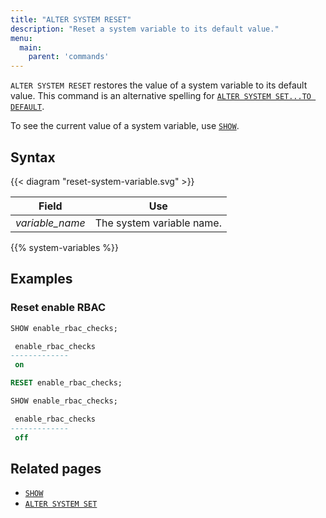 ```yaml
---
title: "ALTER SYSTEM RESET"
description: "Reset a system variable to its default value."
menu:
  main:
    parent: 'commands'
---
```


`ALTER SYSTEM RESET` restores the value of a system variable to its default value. This command is an alternative spelling for [`ALTER SYSTEM SET...TO DEFAULT`](../alter-system-set).

To see the current value of a system variable, use [`SHOW`](../show).

## Syntax

{{< diagram "reset-system-variable.svg" >}}

Field | Use
------|-----
_variable&lowbar;name_ | The system variable name.

{{% system-variables %}}

## Examples

### Reset enable RBAC

```sql
SHOW enable_rbac_checks;

 enable_rbac_checks
-------------
 on

RESET enable_rbac_checks;

SHOW enable_rbac_checks;

 enable_rbac_checks
-------------
 off
```

## Related pages

- [`SHOW`](../show)
- [`ALTER SYSTEM SET`](../alter-system-set)
